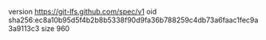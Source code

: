 version https://git-lfs.github.com/spec/v1
oid sha256:ec8a10b95d5f4b2b8b5338f90d9fa36b788259c4db73a6faac1fec9a3a9113c3
size 960
